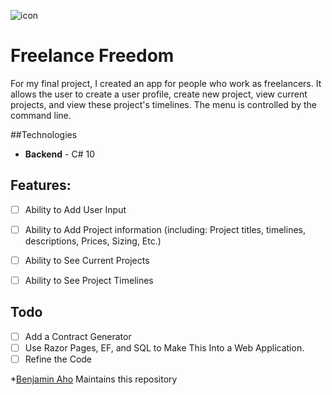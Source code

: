 ![icon](https://user-images.githubusercontent.com/97265527/169731982-b2f7349d-6430-404f-804c-48b1632be474.png)

# Freelance Freedom

For my final project, I created an app for people who work as freelancers. It allows the user to create a user profile, create new project, view current projects, and view these project's timelines. The menu is controlled by the command line.

##Technologies
- **Backend** - C# 10 

## Features:
- [ ] Ability to Add User Input
- [ ] Ability to Add Project information (including: Project titles, timelines, descriptions, Prices, Sizing, Etc.)
- [ ] Ability to See Current Projects
- [ ] Ability to See Project Timelines


## Todo
- [ ] Add a Contract Generator
- [ ] Use Razor Pages, EF, and SQL to Make This Into a Web Application.
- [ ] Refine the Code

*[Benjamin Aho](Benjamin.aho27@gmail.com.com) Maintains this repository
